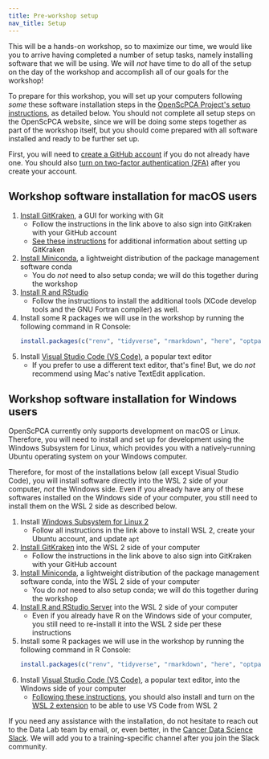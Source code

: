 ```yaml
---
title: Pre-workshop setup
nav_title: Setup
---
```


This will be a hands-on workshop, so to maximize our time, we would like you to arrive having completed a number of setup tasks, namely installing software that we will be using.
We will _not_ have time to do all of the setup on the day of the workshop and accomplish all of our goals for the workshop!

To prepare for this workshop, you will set up your computers following _some_ these software installation steps in the [OpenScPCA Project's setup instructions](https://openscpca.readthedocs.io/en/latest/technical-setup/), as detailed below.
You should not complete all setup steps on the OpenScPCA website, since we will be doing some steps together as part of the workshop itself, but you should come prepared with all software installed and ready to be further set up.

First, you will need to [create a GitHub account](./github_gitkraken_setup_instructions.md#creating-a-github-account) if you do not already have one.
You should also [turn on two-factor authentication (2FA)](./github_gitkraken_setup_instructions.md#enabling-two-factor-authentication-2fa-on-github) after you create your account.

## Workshop software installation for macOS users

1. [Install GitKraken](https://openscpca.readthedocs.io/en/latest/technical-setup/install-a-git-client/#install-gitkraken), a GUI for working with Git
    - Follow the instructions in the link above to also sign into GitKraken with your GitHub account
    - [See these instructions](./github_gitkraken_setup_instructions.md#setting-up-gitkraken) for additional information about setting up GitKraken
2. [Install Miniconda](https://openscpca.readthedocs.io/en/latest/technical-setup/environment-setup/setup-conda/#install-conda), a lightweight distribution of the package management software conda
    - You do _not_ need to also setup conda; we will do this together during the workshop
3. [Install R and RStudio](https://openscpca.readthedocs.io/en/latest/technical-setup/environment-setup/install-r-rstudio/#install-r-on-macos)
    - Follow the instructions to install the additional tools (XCode develop tools and the GNU Fortran compiler) as well.
4. Install some R packages we will use in the workshop by running the following command in R Console:
    ```r
    install.packages(c("renv", "tidyverse", "rmarkdown", "here", "optparse"))
    ```
5. Install [Visual Studio Code (VS Code)](https://code.visualstudio.com/), a popular text editor
    - If you prefer to use a different text editor, that's fine!
    But, we do _not_ recommend using Mac's native TextEdit application.


## Workshop software installation for Windows users

OpenScPCA currently only supports development on macOS or Linux.
Therefore, you will need to install and set up for development using the Windows Subsystem for Linux, which provides you with a natively-running Ubuntu operating system on your Windows computer.

Therefore, for most of the installations below (all except Visual Studio Code), you will install software directly into the WSL 2 side of your computer, _not_ the Windows side.
Even if you already have any of these softwares installed on the Windows side of your computer, you still need to install them on the WSL 2 side as described below.


1. Install [Windows Subsystem for Linux 2]()
    - Follow all instructions in the link above to install WSL 2, create your Ubuntu account, and update `apt`
2. [Install GitKraken]() into the WSL 2 side of your computer
    - Follow the instructions in the link above to also sign into GitKraken with your GitHub account
3. [Install Miniconda](), a lightweight distribution of the package management software conda, into the WSL 2 side of your computer
    - You do _not_ need to also setup conda; we will do this together during the workshop
4. [Install R and RStudio Server]() into the WSL 2 side of your computer
    - Even if you already have R on the Windows side of your computer, you still need to re-install it into the WSL 2 side per these instructions
5. Install some R packages we will use in the workshop by running the following command in R Console:
    ```r
    install.packages(c("renv", "tidyverse", "rmarkdown", "here", "optparse"))
    ```
6. Install [Visual Studio Code (VS Code)](https://code.visualstudio.com/), a popular text editor, into the Windows side of your computer
    - [Following these instructions](https://code.visualstudio.com/docs/remote/wsl#_getting-started), you should also install and turn on the [WSL 2 extension](https://code.visualstudio.com/docs/remote/wsl#_getting-started) to be able to use VS Code from WSL 2





<!--

Regular RRP installation instructions are commented out below.

The main tasks are installation of R, RStudio, GitKraken, and a suitable text editor.
For Windows users, we will also require the installation of Windows Subsystem for Linux (WSL).
You may already have some of this software installed, but we encourage you to read through all of the instructions at the links below that pertain to your system.

- [macOS installation instructions](mac_installation_instructions.md)
- [Windows installation instructions](windows_installation_instructions.md)

Finally, you will also need to create a [GitHub](https://github.com) account if you do not already have one and configure the GitKraken application.

- [GitHub and GitKraken setup](github_gitkraken_setup_instructions.md)
-->

If you need any assistance with the installation, do not hesitate to reach out to the Data Lab team by email, or, even better, in the [Cancer Data Science Slack](http://ccdatalab.org/slack). We will add you to a training-specific channel after you join the Slack community.
